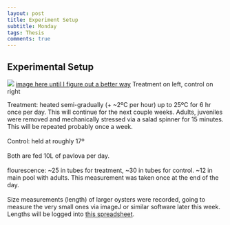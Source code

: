 ```yaml
---
layout: post
title: Experiment Setup
subtitle: Monday
tags: Thesis
comments: true
---
```


## Experimental Setup

![](/users/ericessington/documents/GitHub/Eric-Ess.github.io/post_images/100223/Setup.png)
[image here until I figure out a better way](https://drive.google.com/file/d/1DDBfn6HiLk8mPmDF8JHMUp2jbKnqhGVp/view?usp=drive_link)
Treatment on left, control on right

Treatment: heated semi-gradually (+ ~2ºC per hour) up to 25ºC for 6 hr once per day. This will continue for the next couple weeks. Adults, juveniles were removed and mechanically stressed via a salad spinner for 15 minutes. This will be repeated probably once a week. <br><br>
Control: held at roughly 17º <br><br>
Both are fed 10L of pavlova per day. <br><br>
flourescence: ~25 in tubes for treatment, ~30 in tubes for control. ~12 in main pool with adults. This measurement was taken once at the end of the day.<br><br>
Size measurements (length) of larger oysters were recorded, going to measure the very small ones via imageJ or similar software later this week. Lengths will be logged into [this spreadsheet](https://docs.google.com/spreadsheets/d/1FzmBKACmgf4Mt0i75l_yDv3RfTQeKKnRuQ78ClAINCE/edit#gid=0).
